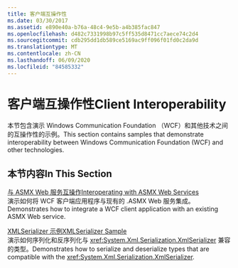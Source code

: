 ```yaml
---
title: 客户端互操作性
ms.date: 03/30/2017
ms.assetid: e890e40a-b76a-48c4-9e5b-a4b385fac847
ms.openlocfilehash: d482c7331998b97c5ff535d8471cc7aece74c2d4
ms.sourcegitcommit: cdb295dd1db589ce5169ac9ff096f01fd0c2da9d
ms.translationtype: MT
ms.contentlocale: zh-CN
ms.lasthandoff: 06/09/2020
ms.locfileid: "84585332"
---
```

# <a name="client-interoperability"></a><span data-ttu-id="854ff-102">客户端互操作性</span><span class="sxs-lookup"><span data-stu-id="854ff-102">Client Interoperability</span></span>
<span data-ttu-id="854ff-103">本节包含演示 Windows Communication Foundation （WCF）和其他技术之间的互操作性的示例。</span><span class="sxs-lookup"><span data-stu-id="854ff-103">This section contains samples that demonstrate interoperability between Windows Communication Foundation (WCF) and other technologies.</span></span>  
  
## <a name="in-this-section"></a><span data-ttu-id="854ff-104">本节内容</span><span class="sxs-lookup"><span data-stu-id="854ff-104">In This Section</span></span>  
 [<span data-ttu-id="854ff-105">与 ASMX Web 服务互操作</span><span class="sxs-lookup"><span data-stu-id="854ff-105">Interoperating with ASMX Web Services</span></span>](interoperating-with-asmx-web-services.md)  
 <span data-ttu-id="854ff-106">演示如何将 WCF 客户端应用程序与现有的 .ASMX Web 服务集成。</span><span class="sxs-lookup"><span data-stu-id="854ff-106">Demonstrates how to integrate a WCF client application with an existing ASMX Web service.</span></span>  
  
 [<span data-ttu-id="854ff-107">XMLSerializer 示例</span><span class="sxs-lookup"><span data-stu-id="854ff-107">XMLSerializer Sample</span></span>](xmlserializer-sample.md)  
 <span data-ttu-id="854ff-108">演示如何序列化和反序列化与 <xref:System.Xml.Serialization.XmlSerializer> 兼容的类型。</span><span class="sxs-lookup"><span data-stu-id="854ff-108">Demonstrates how to serialize and deserialize types that are compatible with the <xref:System.Xml.Serialization.XmlSerializer>.</span></span>
